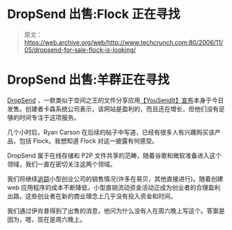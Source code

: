 # DropSend 出售:Flock 正在寻找 

> 原文：<https://web.archive.org/web/http://www.techcrunch.com:80/2006/11/05/dropsend-for-sale-flock-is-looking/>

# DropSend 出售:羊群正在寻找

 [](https://web.archive.org/web/20221205073221/http://www.dropsend.com/) [DropSend](https://web.archive.org/web/20221205073221/http://www.dropsend.com/) ，一款类似于空间之王的文件分享应用[【YouSendIt】](https://web.archive.org/web/20221205073221/http://www.yousendit.com/)[宣布](https://web.archive.org/web/20221205073221/http://www.barenakedapp.com/dropsend/were-selling-dropsend)本身于今日发售。创建者卡森系统公司表示，该网站是盈利的，而且还在增长，但他们没有足够的时间专注于这项服务。

几个小时后，Ryan Carson 在后续的帖子中写道，已经有很多人有兴趣购买该产品，包括 Flock。我想知道 Flock 对这一披露有何感受。

DropSend 属于在线存储和 P2P 文件共享的范畴，随着谷歌和微软准备进入这个领域，我们一直在密切关注这两个领域。

我们将继续[追踪](https://web.archive.org/web/20221205073221/http://www.beta.techcrunch.com/2006/09/21/exclusive-zookoda-auction/)小型创业公司的销售情况(许多在易贝，其他直接进行)。随着创建 web 应用程序的成本不断降低，小型直销流动资金活动正成为创业者的合理盈利出路，这些创业者在新的商业理念上几乎没有投入资金和时间。

我们通过伊肖普得到了出售的消息，他问为什么没有人在周六晚上写这个。答案是因为，嗯，现在是周六晚上。